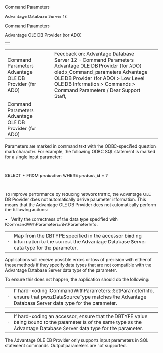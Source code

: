 Command Parameters




Advantage Database Server 12  

Command Parameters

Advantage OLE DB Provider (for ADO)

|  |
| --- |
|  |

|  |  |  |  |  |
| --- | --- | --- | --- | --- |
| Command Parameters  Advantage OLE DB Provider (for ADO) |  |  | Feedback on: Advantage Database Server 12 - Command Parameters Advantage OLE DB Provider (for ADO) oledb\_Command\_parameters Advantage OLE DB Provider (for ADO) > Low Level OLE DB Information > Commands > Command Parameters / Dear Support Staff, |  |
| Command Parameters  Advantage OLE DB Provider (for ADO) |  |  |  |  |

Parameters are marked in command text with the ODBC-specified question mark character. For example, the following ODBC SQL statement is marked for a single input parameter:

 

SELECT \* FROM production WHERE product\_id = ?

 

To improve performance by reducing network traffic, the Advantage OLE DB Provider does not automatically derive parameter information. This means that the Advantage OLE DB Provider does not automatically perform the following actions:

•   Verify the correctness of the data type specified with ICommandWithParameters::SetParameterInfo.

|  |  |
| --- | --- |
| · | Map from the DBTYPE specified in the accessor binding information to the correct the Advantage Database Server data type for the parameter. |

Applications will receive possible errors or loss of precision with either of these methods if they specify data types that are not compatible with the Advantage Database Server data type of the parameter.

To ensure this does not happen, the application should do the following:

|  |  |
| --- | --- |
| · | If hard-coding ICommandWithParameters::SetParameterInfo, ensure that pwszDataSourceType matches the Advantage Database Server data type for the parameter. |

|  |  |
| --- | --- |
| · | If hard-coding an accessor, ensure that the DBTYPE value being bound to the parameter is of the same type as the Advantage Database Server data type for the parameter. |

The Advantage OLE DB Provider only supports input parameters in SQL statement commands. Output parameters are not supported.